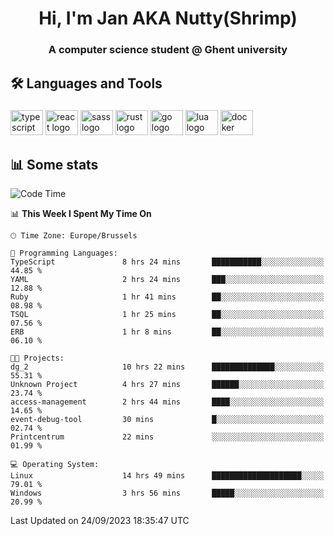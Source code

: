 <h1 align="center">Hi, I'm Jan AKA Nutty(Shrimp)</h1>
<h3 align="center">A computer science student @ Ghent university</h3>

<h2 align="left">🛠️ Languages and Tools</h2>

###

<div align="left">
  <img src="https://cdn.jsdelivr.net/gh/devicons/devicon/icons/typescript/typescript-original.svg" height="40" width="52" alt="typescript logo"  />
  <img src="https://cdn.jsdelivr.net/gh/devicons/devicon/icons/react/react-original.svg" height="40" width="52" alt="react logo"  />
  <img src="https://cdn.jsdelivr.net/gh/devicons/devicon/icons/sass/sass-original.svg" height="40" width="52" alt="sass logo"  />
  <img src="https://cdn.jsdelivr.net/gh/devicons/devicon/icons/rust/rust-plain.svg" height="40" width="52" alt="rust logo"  />
  <img src="https://cdn.jsdelivr.net/gh/devicons/devicon/icons/go/go-original.svg" height="40" width="52" alt="go logo"  />
  <img src="https://cdn.jsdelivr.net/gh/devicons/devicon/icons/lua/lua-original.svg" height="40" width="52" alt="lua logo"  />
  <img src="https://cdn.jsdelivr.net/gh/devicons/devicon/icons/docker/docker-original.svg" height="40" width="52" alt="docker logo"  />
</div>

<h2>📊 Some stats</h2>

<!--START_SECTION:waka-->
![Code Time](http://img.shields.io/badge/Code%20Time-3%2C695%20hrs%2026%20mins-blue)

📊 **This Week I Spent My Time On** 

```text
🕑︎ Time Zone: Europe/Brussels

💬 Programming Languages: 
TypeScript               8 hrs 24 mins       ███████████░░░░░░░░░░░░░░   44.85 % 
YAML                     2 hrs 24 mins       ███░░░░░░░░░░░░░░░░░░░░░░   12.88 % 
Ruby                     1 hr 41 mins        ██░░░░░░░░░░░░░░░░░░░░░░░   08.98 % 
TSQL                     1 hr 25 mins        ██░░░░░░░░░░░░░░░░░░░░░░░   07.56 % 
ERB                      1 hr 8 mins         ██░░░░░░░░░░░░░░░░░░░░░░░   06.10 % 

🐱‍💻 Projects: 
dg_2                     10 hrs 22 mins      ██████████████░░░░░░░░░░░   55.31 % 
Unknown Project          4 hrs 27 mins       ██████░░░░░░░░░░░░░░░░░░░   23.74 % 
access-management        2 hrs 44 mins       ████░░░░░░░░░░░░░░░░░░░░░   14.65 % 
event-debug-tool         30 mins             █░░░░░░░░░░░░░░░░░░░░░░░░   02.74 % 
Printcentrum             22 mins             ░░░░░░░░░░░░░░░░░░░░░░░░░   01.99 % 

💻 Operating System: 
Linux                    14 hrs 49 mins      ████████████████████░░░░░   79.01 % 
Windows                  3 hrs 56 mins       █████░░░░░░░░░░░░░░░░░░░░   20.99 % 
```


 Last Updated on 24/09/2023 18:35:47 UTC
<!--END_SECTION:waka-->
